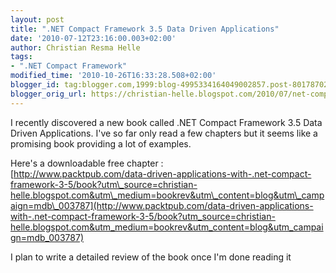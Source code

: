 ```yaml
---
layout: post
title: ".NET Compact Framework 3.5 Data Driven Applications"
date: '2010-07-12T23:16:00.003+02:00'
author: Christian Resma Helle
tags:
- ".NET Compact Framework"
modified_time: '2010-10-26T16:33:28.508+02:00'
blogger_id: tag:blogger.com,1999:blog-4995334164049002857.post-801787025464217927
blogger_orig_url: https://christian-helle.blogspot.com/2010/07/net-compact-framework-35-data-driven.html
---
```


I recently discovered a new book called .NET Compact Framework 3.5 Data Driven Applications. I've so far only read a few chapters but it seems like a promising book providing a lot of examples.  
  
Here's a downloadable free chapter :  
[http://www.packtpub.com/data-driven-applications-with-.net-compact-framework-3-5/book?utm\_source=christian-helle.blogspot.com&utm\_medium=bookrev&utm\_content=blog&utm\_campaign=mdb\_003787](http://www.packtpub.com/data-driven-applications-with-.net-compact-framework-3-5/book?utm_source=christian-helle.blogspot.com&utm_medium=bookrev&utm_content=blog&utm_campaign=mdb_003787)  
  
I plan to write a detailed review of the book once I'm done reading it